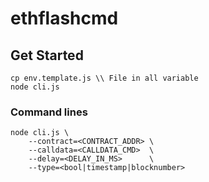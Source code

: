 # ethflashcmd

## Get Started

```shell
cp env.template.js \\ File in all variable
node cli.js
```


### Command lines

```shell
node cli.js \
    --contract=<CONTRACT_ADDR> \
    --calldata=<CALLDATA_CMD>  \
    --delay=<DELAY_IN_MS>      \
    --type=<bool|timestamp|blocknumber>

```
